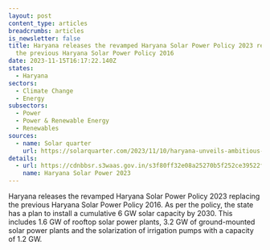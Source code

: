 ```yaml
---
layout: post
content_type: articles
breadcrumbs: articles
is_newsletter: false
title: Haryana releases the revamped Haryana Solar Power Policy 2023 replacing
  the previous Haryana Solar Power Policy 2016
date: 2023-11-15T16:17:22.140Z
states:
  - Haryana
sectors:
  - Climate Change
  - Energy
subsectors:
  - Power
  - Power & Renewable Energy
  - Renewables
sources:
  - name: Solar quarter
    url: https://solarquarter.com/2023/11/10/haryana-unveils-ambitious-draft-solar-power-policy-2023-to-boost-renewable-energy/
details:
  - url: https://cdnbbsr.s3waas.gov.in/s3f80ff32e08a25270b5f252ce39522f72/uploads/2023/11/20231107830401647.pdf
    name: Haryana Solar Power 2023
---
```

Haryana releases the revamped Haryana Solar Power Policy 2023 replacing the previous Haryana Solar Power Policy 2016. As per the policy, the state has a plan to install a cumulative 6 GW solar capacity by 2030. This includes 1.6 GW of rooftop solar power plants, 3.2 GW of ground-mounted solar power plants and the solarization of irrigation pumps with a capacity of 1.2 GW.
